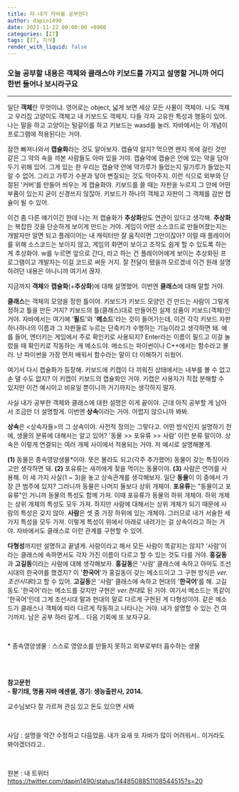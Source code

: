 ```yaml
---
title: 자 내가 자바를 공부한다
author: dapin1490
date: 2021-11-22 00:00:00 +0900
categories: [IT]
tags: [IT, 지식]
render_with_liquid: false
---
```


### 오늘 공부할 내용은 객체와 클래스야 키보드를 가지고 설명할 거니까 어디 한번 들어나 보시라구요   

-----

일단 **객체**란 무엇이냐. 영어로는 object, 넓게 보면 세상 모든 사물이 객체야. 나도 객체고 우리집 고양이도 객체고 내 키보드도 객체지. 다들 각자 고유한 특성과 행동이 있어. 나는 말을 하고 고양이는 털갈이를 하고 키보드는 wasd를 눌러. 자바에서는 이 개념이 프로그램에 적용된다는 거야.   
   
잠깐 빠져나와서 **캡슐화**라는 것도 알아보자. 캡슐약 알지? 먹으면 왠지 목에 걸린 것만 같은 그 약의 속을 까본 사람들도 아마 있을 거야. 캡슐약에 캡슐은 안에 있는 약을 담아두기 위해 있어. 그게 있는 한 우리는 캡슐약 안에 약가루가 들었는지 밀가루가 들었는지 알 수 없어. 그리고 가루가 수분과 닿아 변질되는 것도 막아주지. 이런 식으로 외부와 단절된 '커버'를 만들어 씌우는 게 캡슐화야. 키보드를 쓸 때는 자판을 누르지 그 안에 어떤 부품이 있는지 굳이 신경쓰지 않잖아. 키보드가 하나의 객체고 자판이 그 객체를 감싼 캡슐이 될 수 있어.   
   
이건 좀 다른 얘기이긴 한데 나는 저 캡슐화가 **추상화**랑도 연관이 있다고 생각해. **추상화**는 복잡한 것을 단순하게 보이게 만드는 거야. 게임이 어떤 소스코드로 만들어졌는지는 개발자만 알면 되고 플레이어는 내 캐릭터만 잘 움직이면 그만이잖아? 이럴 때 플레이어를 위해 소스코드는 보이지 않고, 게임의 화면이 보이고 조작도 쉽게 할 수 있도록 하는 게 추상화야. w를 누르면 앞으로 간다, 라고 하는 건 플레이어에게 보이는 추상화된 프로그램이고 개발자는 이걸 코드로 써둔 거지. 잘 전달이 됐을까 모르겠네 이건 원래 설명하려던 내용은 아니니까 여기서 끊자.   
   
지금까지 **객체**와 **캡슐화**(+**추상화**)에 대해 설명했어. 이번엔 **클래스**에 대해 말할 거야.   
   
**클래스**는 객체의 모양을 정한 틀이야. 키보드가 키보드 모양인 건 만드는 사람이 그렇게 정하고 틀을 만든 거지? 키보드의 틀(클래스)대로 만들어진 실제 상품이 키보드(객체)인 거야. 자바에서는 여기에 '**필드**'와 '**메소드**'라는 것이 들어가는데, 이건 각각 키보드 자판 하나하나의 이름과 그 자판들로 누르는 단축키가 수행하는 기능이라고 생각하면 돼. 예를 들어, 엔터키는 게임에서 주로 확인키로 사용되지? Enter라는 이름이 필드고 이걸 눌렀을 때 확인키로 작동하는 게 메소드야. 메소드는 파이썬이나 C++에서는 함수라고 불러. 난 파이썬을 가장 먼저 배워서 함수라는 말이 더 이해하기 쉬웠어.   
   
여기서 다시 캡슐화가 등장해. 키보드에 키캡이 다 끼워진 상태에서는 내부를 볼 수 없고 손 댈 수도 없지? 이 키캡이 키보드의 캡슐화인 거야. 키캡은 사용자가 직접 분해할 수 있지만 이건 예시이고 비유일 뿐이니까 거기까지는 생각하지 말자.   
   
사실 내가 공부한 객체와 클래스에 대한 설명은 이게 끝이야. 근데 아직 공부할 게 남아서 조금만 더 설명할게. 이번엔 **상속**이라는 거야. 어렵지 않으니까 봐봐.   
   
**상속**은 <상속자들>의 그 상속이야. 사전적 정의는 그렇다고. 어떤 방식인지 설명하기 전에, 생물의 분류에 대해서는 알고 있어? '동물 >> 포유류 >> 사람' 이런 분류 말이야. 상속은 이렇게 연결되는 여러 개체 사이에서 적용되는 거야. 저 예시로 설명해볼게.   
   
**(1)** 동물은 종속영양생물*이야. 뜻은 몰라도 되고(각주 추가했어) 동물이 갖는 특징이라고만 생각하면 돼. **(2)** 포유류는 새끼에게 젖을 먹이는 동물이야. **(3)** 사람은 언어를 사용해. 이 세 가지 사실(1 ~ 3)을 놓고 상속관계를 생각해보자. 일단 **동물**이 이 중에서 가장 큰 범주에 있지? 그러니까 동물은 나머지 둘보다 상위 개체야. **포유류**는 "동물이고 포유류"인 거니까 동물의 특성도 함께 가져. 이때 포유류가 동물의 하위 개체야. 하위 개체는 상위 개체의 특성도 모두 가져. 하지만 사람에 대해서는 상위 개체가 되기 때문에 사람의 특성은 갖지 않아. **사람**은 셋 중 가장 하위에 있는 개체야. 그러므로 내가 서술한 세 가지 특성을 모두 가져. 이렇게 특성이 위에서 아래로 내려가는 걸 상속이라고 하는 거야. 자바에서도 클래스로 이런 관계를 구현할 수 있어.    

**다형성**까지만 설명하고 끝낼게. 사람이라고 해서 모든 사람이 똑같지는 않지? '사람'이라는 클래스에 속하면서도 각자 가진 이름이 다르고 할 수 있는 것도 다를 거야. **홍길동**과 **고길동**이라는 사람에 대해 생각해보자. **홍길동**은 '사람' 클래스에 속하고 아마도 조선시대의 한국어를 했겠지? 이 '**한국어**'가 홍길동이 갖는 메소드이고 그 구현 방식은 *ver.조선시대*라고 할 수 있어. **고길동**은 '사람' 클래스에 속하고 현대의 '**한국어**'를 해. 고길동도 '한국어'라는 메소드를 갖지만 구현은 *ver.현대*로 된 거야. 여기서 메소드는 똑같이 '한국어'인데 그게 조선시대 말과 현대의 말로 다르게 구현된 게 다형성이야. 같은 메소드가 클래스나 객체에 따라 다르게 작동하고 나타나는 거야. 내가 설명할 수 있는 건 여기까지. 남은 공부 하러 갈게... 다음 기회에 또 보자구요.   
   
<br/>   
   
\* 종속영양생물 : 스스로 영양소를 만들지 못하고 외부로부터 흡수하는 생물   
   
<br/><br/>   
   
**참고문헌**   
**- 황기태, 명품 자바 에센셜, 경기: 생능출판사, 2014.**   
   
교수님보다 잘 가르쳐 관심 있고 돈도 있으면 사봐   
   
<br/>   
   
사담 : 설명을 약간 수정하고 다듬었음. 내가 요새 또 자바가 많이 어려워서.. 이거라도 봐야겠더라고..   
   
<br/>   
   
원본 : 내 트위터   
https://twitter.com/dapin1490/status/1448508851108544515?s=20    